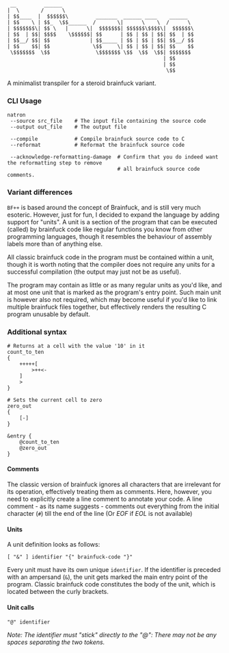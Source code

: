 ```
 __         ______                                           
|  \       /      \                                          
| $$____  |  $$$$$$\         _______  ______ ____    ______  
| $$    \ | $$_  \$$______  /       \|      \    \  /      \ 
| $$$$$$$\| $$ \   |      \|  $$$$$$$| $$$$$$\$$$$\|  $$$$$$\
| $$  | $$| $$$$    \$$$$$$| $$      | $$ | $$ | $$| $$  | $$
| $$__/ $$| $$             | $$_____ | $$ | $$ | $$| $$__/ $$
| $$    $$| $$              \$$     \| $$ | $$ | $$| $$    $$
 \$$$$$$$  \$$               \$$$$$$$ \$$  \$$  \$$| $$$$$$$ 
                                                   | $$      
                                                   | $$      
                                                    \$$      
```

A minimalist transpiler for a steroid brainfuck variant.

### CLI Usage

```shell
natron
 --source src_file    # The input file containing the source code
 --output out_file    # The output file
 
 --compile            # Compile brainfuck source code to C
 --reformat           # Reformat the brainfuck source code
 
 --acknowledge-reformatting-damage  # Confirm that you do indeed want the reformatting step to remove
                                    # all brainfuck source code comments.
```

### Variant differences

`BF++` is based around the concept of Brainfuck, and is still very much esoteric.
However, just for fun, I decided to expand the language by adding support for "units".
A unit is a section of the program that can be executed (called) by brainfuck code like regular functions
you know from other programming languages, though it resembles the behaviour of assembly labels more than of anything
else.

All classic brainfuck code in the program must be contained within a unit, though it is worth noting that the
compiler does not require any units for a successful compilation (the output may just not be as useful).

The program may contain as little or as many regular units as you'd like, and at most one unit that is marked as the
program's entry point. Such main unit is however also not required, which may become useful if you'd like to
link multiple brainfuck files together, but effectively renders the resulting C program unusable by default.

### Additional syntax
```brainfuck
# Returns at a cell with the value '10' in it
count_to_ten
{
    +++++[
        >++<-
    ]
    >
}

# Sets the current cell to zero
zero_out
{
    [-]
}

&entry {
    @count_to_ten
    @zero_out
}
```

#### Comments
The classic version of brainfuck ignores all characters that are irrelevant for its operation, effectively
treating them as comments. Here, however, you need to explicitly create a line comment to annotate your
code. A line comment - as its name suggests - comments out everything from the initial character (`#`) till the
end of the line (Or _EOF_ if _EOL_ is not available)

#### Units
A unit definition looks as follows:
```ebnf
[ "&" ] identifier "{" brainfuck-code "}"
```
Every unit must have its own unique `identifier`. If the identifier is preceded with an ampersand (`&`),
the unit gets marked the main entry point of the program. Classic brainfuck code constitutes the body of the unit, which
is located between the curly brackets.

#### Unit calls
```ebnf
"@" identifier
```
_Note: The identifier must "stick" directly to the "@": There may not be any spaces separating the two tokens._